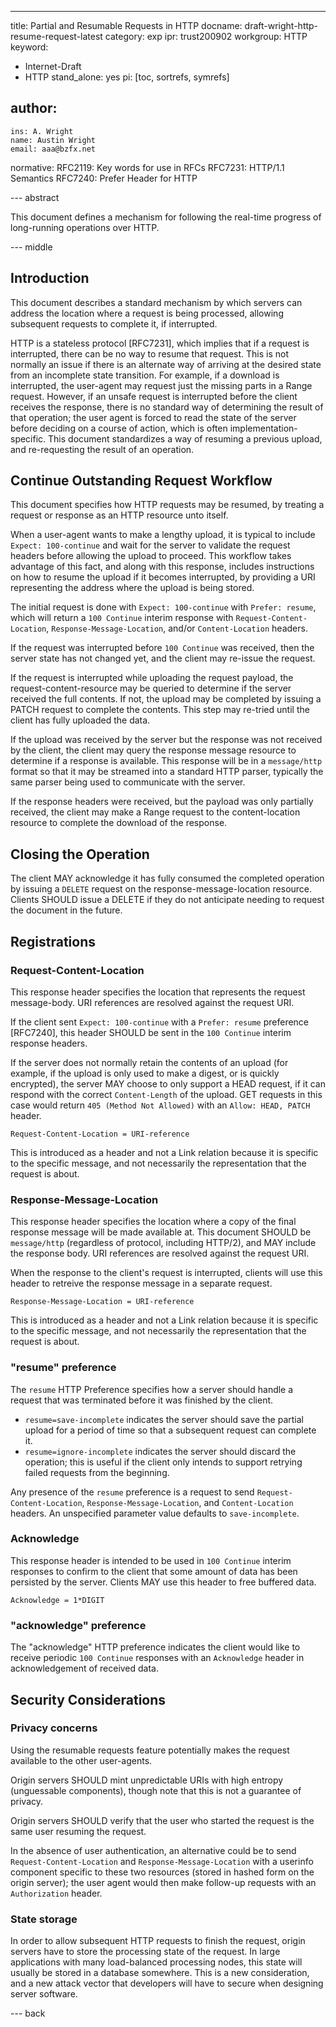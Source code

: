 ---
title: Partial and Resumable Requests in HTTP
docname: draft-wright-http-resume-request-latest
category: exp
ipr: trust200902
workgroup: HTTP
keyword:
  - Internet-Draft
  - HTTP
stand_alone: yes
pi: [toc, sortrefs, symrefs]

author:
 -
    ins: A. Wright
    name: Austin Wright
    email: aaa@bzfx.net

normative:
  RFC2119: Key words for use in RFCs
  RFC7231: HTTP/1.1 Semantics
  RFC7240: Prefer Header for HTTP

--- abstract

This document defines a mechanism for following the real-time progress of long-running operations over HTTP.

--- middle

## Introduction

This document describes a standard mechanism by which servers can address the location where a request is being processed, allowing subsequent requests to complete it, if interrupted.

HTTP is a stateless protocol [RFC7231], which implies that if a request is interrupted, there can be no way to resume that request.
This is not normally an issue if there is an alternate way of arriving at the desired state from an incomplete state transition.
For example, if a download is interrupted, the user-agent may request just the missing parts in a Range request.
However, if an unsafe request is interrupted before the client receives the response, there is no standard way of determining the result of that operation;
the user agent is forced to read the state of the server before deciding on a course of action, which is often implementation-specific.
This document standardizes a way of resuming a previous upload, and re-requesting the result of an operation.


 ## Continue Outstanding Request Workflow

This document specifies how HTTP requests may be resumed, by treating a request or response as an HTTP resource unto itself.

When a user-agent wants to make a lengthy upload, it is typical to include `Expect: 100-continue` and wait for the server to validate the request headers before allowing the upload to proceed. This workflow takes advantage of this fact, and along with this response, includes instructions on how to resume the upload if it becomes interrupted, by providing a URI representing the address where the upload is being stored.

The initial request is done with `Expect: 100-continue` with `Prefer: resume`, which will return a `100 Continue` interim response with `Request-Content-Location`, `Response-Message-Location`, and/or `Content-Location` headers.

If the request was interrupted before `100 Continue` was received, then the server state has not changed yet, and the client may re-issue the request.

If the request is interrupted while uploading the request payload, the request-content-resource may be queried to determine if the server received the full contents. If not, the upload may be completed by issuing a PATCH request to complete the contents. This step may re-tried until the client has fully uploaded the data.

If the upload was received by the server but the response was not received by the client, the client may query the response message resource to determine if a response is available. This response will be in a `message/http` format so that it may be streamed into a standard HTTP parser, typically the same parser being used to communicate with the server.

If the response headers were received, but the payload was only partially received, the client may make a Range request to the content-location resource to complete the download of the response.


## Closing the Operation

The client MAY acknowledge it has fully consumed the completed operation by issuing a `DELETE` request on the response-message-location resource. Clients SHOULD issue a DELETE if they do not anticipate needing to request the document in the future.


## Registrations

### Request-Content-Location

This response header specifies the location that represents the request message-body. URI references are resolved against the request URI.

If the client sent `Expect: 100-continue` with a `Prefer: resume` preference [RFC7240], this header SHOULD be sent in the `100 Continue` interim response headers.

If the server does not normally retain the contents of an upload (for example, if the upload is only used to make a digest, or is quickly encrypted), the server MAY choose to only support a HEAD request, if it can respond with the correct `Content-Length` of the upload. GET requests in this case would return `405 (Method Not Allowed)` with an `Allow: HEAD, PATCH` header.

~~~abnf
Request-Content-Location = URI-reference
~~~

This is introduced as a header and not a Link relation because it is specific to the specific message, and not necessarily the representation that the request is about.


### Response-Message-Location

This response header specifies the location where a copy of the final response message will be made available at. This document SHOULD be `message/http` (regardless of protocol, including HTTP/2), and MAY include the response body.  URI references are resolved against the request URI.

When the response to the client's request is interrupted, clients will use this header to retreive the response message in a separate request.

~~~abnf
Response-Message-Location = URI-reference
~~~

This is introduced as a header and not a Link relation because it is specific to the specific message, and not necessarily the representation that the request is about.


### "resume" preference

The `resume` HTTP Preference specifies how a server should handle a request that was terminated before it was finished by the client.

* `resume=save-incomplete` indicates the server should save the partial upload for a period of time so that a subsequent request can complete it.
* `resume=ignore-incomplete` indicates the server should discard the operation; this is useful if the client only intends to support retrying failed requests from the beginning.

Any presence of the `resume` preference is a request to send `Request-Content-Location`, `Response-Message-Location`, and `Content-Location` headers. An unspecified parameter value defaults to `save-incomplete`.


### Acknowledge

This response header is intended to be used in `100 Continue` interim responses to confirm to the client that some amount of data has been persisted by the server. Clients MAY use this header to free buffered data.

~~~abnf
Acknowledge = 1*DIGIT
~~~


### "acknowledge" preference

The "acknowledge" HTTP preference indicates the client would like to receive periodic `100 Continue` responses with an `Acknowledge` header in acknowledgement of received data.


## Security Considerations

### Privacy concerns

Using the resumable requests feature potentially makes the request available to the other user-agents.

Origin servers SHOULD mint unpredictable URIs with high entropy (unguessable components), though note that this is not a guarantee of privacy.

Origin servers SHOULD verify that the user who started the request is the same user resuming the request.

In the absence of user authentication, an alternative could be to send `Request-Content-Location` and `Response-Message-Location` with a userinfo component specific to these two resources (stored in hashed form on the origin server); the user agent would then make follow-up requests with an `Authorization` header.

### State storage

In order to allow subsequent HTTP requests to finish the request, origin servers have to store the processing state of the request. In large applications with many load-balanced processing nodes, this state will usually be stored in a database somewhere. This is a new consideration, and a new attack vector that developers will have to secure when designing server software.


--- back
